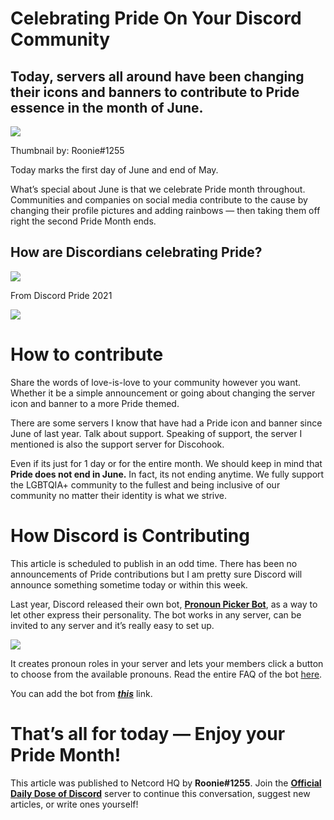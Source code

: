 Celebrating Pride On Your Discord Community
===========================================

Today, servers all around have been changing their icons and banners to contribute to Pride essence in the month of June.
-------------------------------------------------------------------------------------------------------------------------

![](https://miro.medium.com/max/1400/1*KaBxxp-hpFBuTNbwW8wb6Q.png)

Thumbnail by: Roonie#1255

Today marks the first day of June and end of May.

What’s special about June is that we celebrate Pride month throughout. Communities and companies on social media contribute to the cause by changing their profile pictures and adding rainbows — then taking them off right the second Pride Month ends.

How are Discordians celebrating Pride?
--------------------------------------

![](https://miro.medium.com/max/1400/0*CTqIGqUPlBiHeaV_.png)

From Discord Pride 2021

![](https://miro.medium.com/max/1400/1*AMpdqmCTmQMElEHq4-0YEQ.png)

How to contribute
=================

Share the words of love-is-love to your community however you want. Whether it be a simple announcement or going about changing the server icon and banner to a more Pride themed.

There are some servers I know that have had a Pride icon and banner since June of last year. Talk about support. Speaking of support, the server I mentioned is also the support server for Discohook.

Even if its just for 1 day or for the entire month. We should keep in mind that **Pride does not end in June.** In fact, its not ending anytime. We fully support the LGBTQIA+ community to the fullest and being inclusive of our community no matter their identity is what we strive.

How Discord is Contributing
===========================

This article is scheduled to publish in an odd time. There has been no announcements of Pride contributions but I am pretty sure Discord will announce something sometime today or within this week.

Last year, Discord released their own bot, [**Pronoun Picker Bot**](https://support.discord.com/hc/en-us/articles/1500012528941), as a way to let other express their personality. The bot works in any server, can be invited to any server and it’s really easy to set up.

![](https://miro.medium.com/max/1172/0*KDbKwVColv8Oe_JO.png)

It creates pronoun roles in your server and lets your members click a button to choose from the available pronouns. Read the entire FAQ of the bot [here](https://support.discord.com/hc/article_attachments/1500019844601/buttons.png).

You can add the bot from [**_this_**](https://discord.com/oauth2/authorize?client_id=832258414603534380&permissions=8&scope=bot%20applications.commands) link.

That’s all for today — Enjoy your Pride Month!
==============================================

This article was published to Netcord HQ by **Roonie#1255**. Join the [**Official Daily Dose of Discord**](https://discord.gg/JjfYGRJ2NN) server to continue this conversation, suggest new articles, or write ones yourself!
